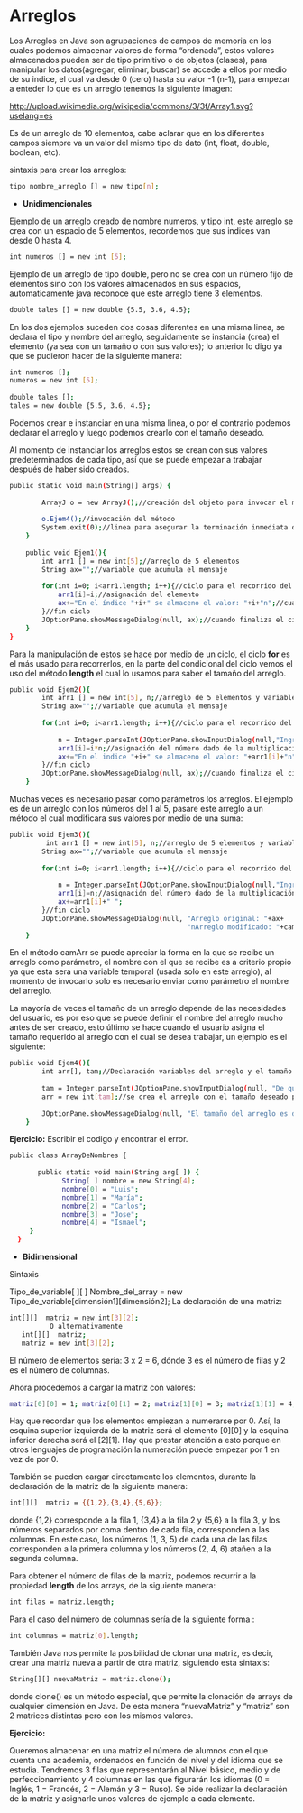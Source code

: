 Arreglos
==
Los Arreglos en Java son agrupaciones de campos de memoria en los cuales podemos almacenar valores de forma “ordenada”, estos  valores almacenados pueden ser de tipo primitivo o de objetos (clases), para manipular los datos(agregar, eliminar, buscar) se accede a ellos por medio de su indice, el cual va desde 0 (cero) hasta su valor -1 (n-1), para empezar a enteder lo que es un arreglo tenemos la siguiente imagen:

http://upload.wikimedia.org/wikipedia/commons/3/3f/Array1.svg?uselang=es

Es de un arreglo de 10 elementos, cabe aclarar que en los diferentes campos siempre va un valor del mismo tipo de dato (int, float, double, boolean, etc). 

sintaxis para crear los arreglos:

```bash
tipo nombre_arreglo [] = new tipo[n];  
```

- **Unidimencionales**

Ejemplo de un arreglo creado de nombre numeros, y tipo int, este arreglo se crea con un espacio de 5 elementos, recordemos que sus indices van desde 0 hasta 4.

```bash
int numeros [] = new int [5];
```

Ejemplo de un arreglo de tipo double, pero no se crea con un número fijo de elementos sino con los valores almacenados en sus espacios, automaticamente java reconoce que este arreglo  tiene 3 elementos.

```bash
double tales [] = new double {5.5, 3.6, 4.5};
```

En los dos ejemplos suceden dos cosas diferentes en una misma linea, se declara el tipo y nombre del arreglo, seguidamente se instancia (crea) el elemento (ya sea con un tamaño o con sus valores); lo anterior lo digo ya que se pudieron hacer de la siguiente manera:

```bash
int numeros [];                                                                                                   
numeros = new int [5];
 
double tales [];
tales = new double {5.5, 3.6, 4.5};
```
Podemos crear e instanciar en una misma linea, o por el contrario podemos declarar el arreglo y luego podemos crearlo con el tamaño deseado.

Al momento de instanciar los arreglos estos se crean con sus valores predeterminados de cada tipo, así que se puede empezar a trabajar después de haber sido creados. 

```bash
public static void main(String[] args) {
 
        ArrayJ o = new ArrayJ();//creación del objeto para invocar el método
 
        o.Ejem4();//invocación del método      
        System.exit(0);//linea para asegurar la terminación inmediata de la aplicación
    }
 
    public void Ejem1(){
        int arr1 [] = new int[5];//arreglo de 5 elementos
        String ax="";//variable que acumula el mensaje
 
        for(int i=0; i<arr1.length; i++){//ciclo para el recorrido del elemento
            arr1[i]=i;//asignación del elemento
            ax+="En el índice "+i+" se almaceno el valor: "+i+"n";//cuando se asigna el valor se acumulan los datos en el mensaje
        }//fin ciclo
        JOptionPane.showMessageDialog(null, ax);//cuando finaliza el ciclo se muestra el mensaje.
    }
}
```
Para la manipulación de estos se hace por medio de un ciclo, el ciclo **for** es el más usado para recorrerlos, en la parte del condicional del ciclo vemos el uso del método **length** el cual lo usamos para saber el tamaño del arreglo. 

```bash
public void Ejem2(){
        int arr1 [] = new int[5], n;//arreglo de 5 elementos y variable que almacena el número a multiplicar
        String ax="";//variable que acumula el mensaje
 
        for(int i=0; i<arr1.length; i++){//ciclo para el recorrido del elemento           
 
            n = Integer.parseInt(JOptionPane.showInputDialog(null,"Ingrese el número a multiplicar en la posición "+(i+1)+": ")); 
            arr1[i]=i*n;//asignación del número dado de la multiplicación del anterior número ingresado por el índice
            ax+="En el indice "+i+" se almaceno el valor: "+arr1[i]+"n";//cuando se asigna el valor se acumulan los datos en el mensaje
        }//fin ciclo
        JOptionPane.showMessageDialog(null, ax);//cuando finaliza el ciclo se muestra el mensaje.
    }
```

Muchas veces es necesario pasar como parámetros los arreglos. El ejemplo es de un arreglo con los números del 1 al 5, pasare este arreglo a un método el cual modificara sus valores por medio de una suma:

```bash
public void Ejem3(){
         int arr1 [] = new int[5], n;//arreglo de 5 elementos y variable que almacena el número a multiplicar
        String ax="";//variable que acumula el mensaje
 
        for(int i=0; i<arr1.length; i++){//ciclo para el recorrido del elemento           
 
            n = Integer.parseInt(JOptionPane.showInputDialog(null,"Ingrese el número en la posición "+(i+1)+": ")); 
            arr1[i]=n;//asignación del número dado de la multiplicación del anterior número ingresado por el índice
            ax+=arr1[i]+" ";
        }//fin ciclo
        JOptionPane.showMessageDialog(null, "Arreglo original: "+ax+
                                            "nArreglo modificado: "+camArr(arr1));//cuando finaliza el ciclo se muestra el mensaje.
    }
```

En el método camArr se puede apreciar la forma en la que se recibe un arreglo como parámetro, el nombre con el que se recibe es a criterio propio ya que esta sera una variable temporal (usada solo en este arreglo), al momento de invocarlo solo es necesario enviar como parámetro el nombre del arreglo.

La mayoría de veces el tamaño de un arreglo depende de las necesidades del usuario, es por eso que se puede definir el nombre del arreglo mucho antes de ser creado, esto último se hace cuando el usuario asigna el tamaño requerido al arreglo con el cual se desea trabajar, un ejemplo es el siguiente:

```bash
public void Ejem4(){
        int arr[], tam;//Declaración variables del arreglo y el tamaño que tendra el arreglo
 
        tam = Integer.parseInt(JOptionPane.showInputDialog(null, "De que tamaño desea el arreglo: "));//se ingresa el tamaño del arreglo        
        arr = new int[tam];//se crea el arreglo con el tamaño deseado por el usuario
 
        JOptionPane.showMessageDialog(null, "El tamaño del arreglo es de "+arr.length+" elementos....");//se muestra la cantidad de elemntos del arreglo
    }
```

**Ejercicio:** Escribir el codigo y encontrar el error.
```bash
public class ArrayDeNombres {
 
       public static void main(String arg[ ]) {
             String[ ] nombre = new String[4];
             nombre[0] = "Luis";
             nombre[1] = "María";
             nombre[2] = "Carlos";
             nombre[3] = "Jose";
             nombre[4] = "Ismael";   
     }
  }
  ```
- **Bidimensional**

Sintaxis

Tipo_de_variable[ ][ ]   Nombre_del_array = new  Tipo_de_variable[dimensión1][dimensión2];
La declaración de una matriz:
```bash
int[][]  matriz = new int[3][2];
          O alternativamente
   int[][]  matriz;
   matriz = new int[3][2];
```

El número de elementos sería: 3 x 2 = 6, dónde 3 es el número de filas y 2 es el número de columnas.

Ahora procedemos a cargar la matriz con valores:
```bash
matriz[0][0] = 1; matriz[0][1] = 2; matriz[1][0] = 3; matriz[1][1] = 4; matriz[2][0] = 5; matriz[2][1] = 6;
```
Hay que recordar que los elementos empiezan a numerarse por 0. Así, la esquina superior izquierda de la matriz será el elemento [0][0] y la esquina inferior derecha será el [2][1]. Hay que prestar atención a esto porque en otros lenguajes de programación la numeración puede empezar por 1 en vez de por 0.

También se pueden cargar directamente los elementos, durante la declaración de la matriz de la siguiente manera:
```bash
int[][]  matriz = {{1,2},{3,4},{5,6}};
```

donde {1,2} corresponde a la fila 1, {3,4} a la fila 2 y {5,6} a la fila 3, y los números separados por coma dentro de cada fila, corresponden a las columnas. En este caso, los números (1, 3, 5) de cada una de las filas corresponden a la primera columna y los números (2, 4, 6) atañen a la  segunda columna.

 

Para obtener el número de filas de la matriz, podemos recurrir a la propiedad **length** de los arrays, de la siguiente manera:
```bash
int filas = matriz.length;
```
 

Para el caso del número de columnas sería de la siguiente forma :
```bash
int columnas = matriz[0].length;
```
 

También Java nos permite la posibilidad de clonar una matriz, es decir, crear una matriz nueva a partir de otra matriz, siguiendo esta sintaxis:
```bash
String[][] nuevaMatriz = matriz.clone();
```
donde clone() es un método especial, que permite la clonación de arrays de cualquier dimensión en Java. De esta manera “nuevaMatriz” y “matriz” son 2 matrices distintas pero con los mismos valores.


**Ejercicio:**

Queremos almacenar en una matriz el número de alumnos con el que cuenta una academia, ordenados en función del nivel y del idioma que se estudia. Tendremos 3 filas que representarán al Nivel básico, medio y de perfeccionamiento y 4 columnas en las que figurarán los idiomas (0 = Inglés, 1 = Francés, 2 = Alemán y 3 = Ruso). Se pide realizar la declaración de la matriz y asignarle unos valores de ejemplo a cada elemento.



